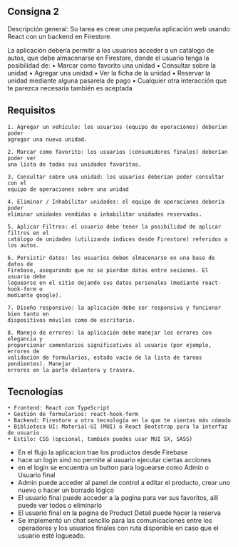 ## Consigna 2

Descripción general: Su tarea es crear una pequeña aplicación web usando React con un backend en
Firestore.

La aplicación debería permitir a los usuarios acceder a un catálogo de autos, que
debe almacenarse en Firestore, donde el usuario tenga la posibilidad de:
    • Marcar como favorito una unidad
    • Consultar sobre la unidad
    • Agregar una unidad
    • Ver la ficha de la unidad
    • Reservar la unidad mediante alguna pasarela de pago
    • Cualquier otra interacción que te parezca necesaria también es aceptada

## Requisitos
    1. Agregar un vehículo: los usuarios (equipo de operaciones) deberían poder
    agregar una nueva unidad.

    2. Marcar como favorito: los usuarios (consumidores finales) deberían poder ver
    una lista de todas sus unidades favoritas.

    3. Consultar sobre una unidad: los usuarios deberían poder consultar con el
    equipo de operaciones sobre una unidad

    4. Eliminar / Inhabilitar unidades: el equipo de operaciones debería poder
    eliminar unidades vendidas o inhabilitar unidades reservadas.

    5. Aplicar Filtros: el usuario debe tener la posibilidad de aplicar filtros en el
    catálogo de unidades (utilizando índices desde Firestore) referidos a los autos.

    6. Persistir datos: los usuarios deben almacenarse en una base de datos de
    Firebase, asegurando que no se pierdan datos entre sesiones. El usuario debe
    loguearse en el sitio dejando sus datos personales (mediante react-hook-form o
    mediante google).

    7. Diseño responsivo: la aplicación debe ser responsiva y funcionar bien tanto en
    dispositivos móviles como de escritorio.

    8. Manejo de errores: la aplicación debe manejar los errores con elegancia y
    proporcionar comentarios significativos al usuario (por ejemplo, errores de
    validación de formularios, estado vacío de la lista de tareas pendientes). Manejar
    errores en la parte delantera y trasera.

## Tecnologías
    • Frontend: React con TypeScript
    • Gestión de formularios: react-hook-form
    • Backend: Firestore u otra tecnología en la que te sientas más cómodo
    • Biblioteca UI: Material-UI (MUI) o React Bootstrap para la interfaz de usuario
    • Estilo: CSS (opcional, también puedes usar MUI SX, SASS)

* En el flujo la aplicacion trae los productos desde Firebase 
* hace un login sinó no permite al usuario ejecutar ciertas acciones
* en el login se encuentra un button para loguearse como Admin o Usuario final
* Admin puede acceder al panel de control a editar el producto, crear uno nuevo o hacer un borrado lógico
* El usuario final puede acceder a la pagina para ver sus favoritos, allí puede ver todos o eliminarlo
* El usuario final en la pagina de Product Detail puede hacer la reserva
* Se implementó un chat sencillo para las comunicaciones entre los operadores y 
    los usuarios finales con ruta disponible en caso que el usuario esté logueado.
